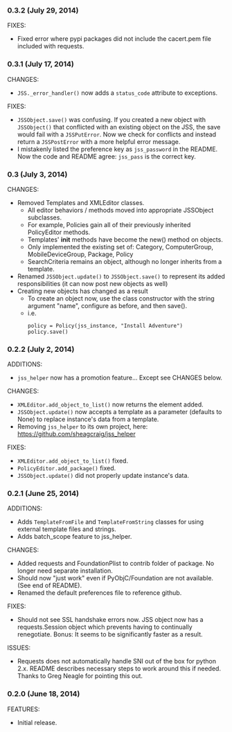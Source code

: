 ### 0.3.2 (July 29, 2014)

FIXES:

- Fixed error where pypi packages did not include the cacert.pem file included with requests.

### 0.3.1 (July 17, 2014)

CHANGES:

- ```JSS._error_handler()``` now adds a ```status_code``` attribute to exceptions.

FIXES:

- ```JSSObject.save()``` was confusing. If you created a new object with
  ```JSSObject()``` that conflicted with an existing object on the JSS, the save
  would fail with a ```JSSPutError```. Now we check for conflicts and instead return
  a ```JSSPostError``` with a more helpful error message.
- I mistakenly listed the preference key as ```jss_password``` in the README. Now the code and README agree: ```jss_pass``` is the correct key.

### 0.3 (July 3, 2014)

CHANGES:

- Removed Templates and XMLEditor classes.
  - All editor behaviors / methods moved into appropriate JSSObject subclasses.
  - For example, Policies gain all of their previously inherited PolicyEditor methods.
  - Templates' __init__ methods have become the new() method on objects.
  - Only implemented the existing set of: Category, ComputerGroup, MobileDeviceGroup, Package, Policy
  - SearchCriteria remains an object, although no longer inherits from a template.
- Renamed ```JSSObject.update()``` to ```JSSObject.save()``` to represent its added responsibilities (it can now post new objects as well)
- Creating new objects has changed as a result
  - To create an object now, use the class constructor with the string argument "name", configure as before, and then save().
  - i.e.
    ```
	policy = Policy(jss_instance, "Install Adventure")  
	policy.save()
    ```

### 0.2.2 (July 2, 2014)

ADDITIONS:

- ```jss_helper``` now has a promotion feature... Except see CHANGES below.

CHANGES:

- ```XMLEditor.add_object_to_list()``` now returns the element added.
- ```JSSObject.update()``` now accepts a template as a parameter (defaults to None) to replace instance's data from a template.
- Removing ```jss_helper``` to its own project, here: https://github.com/sheagcraig/jss_helper

FIXES:

- ```XMLEditor.add_object_to_list()``` fixed.
- ```PolicyEditor.add_package()``` fixed.
- ```JSSObject.update()``` did not properly update instance's data.

### 0.2.1 (June 25, 2014)

ADDITIONS:

- Adds ```TemplateFromFile``` and ```TemplateFromString``` classes for using external template files and strings.
- Adds batch_scope feature to jss_helper.

CHANGES:

- Added requests and FoundationPlist to contrib folder of package. No longer need separate installation.
- Should now "just work" even if PyObjC/Foundation are not available. (See end of README).
- Renamed the default preferences file to reference github.

FIXES:

- Should not see SSL handshake errors now. JSS object now has a requests.Session object which prevents having to continually renegotiate. Bonus: It seems to be significantly faster as a result.

ISSUES:

- Requests does not automatically handle SNI out of the box for python 2.x. README describes necessary steps to work around this if needed. Thanks to Greg Neagle for pointing this out.

### 0.2.0 (June 18, 2014)

FEATURES:

- Initial release.